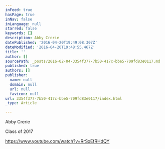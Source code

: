 ```yaml
---
inFeed: true
hasPage: true
inNav: false
inLanguage: null
starred: false
keywords: []
description: Abby Crerie
datePublished: '2016-04-20T19:49:08.307Z'
dateModified: '2016-04-20T19:48:55.467Z'
title: ''
author: []
sourcePath: _posts/2016-02-04-3354f377-7b50-417c-bbe5-709fd83e0117.md
published: true
authors: []
publisher:
  name: null
  domain: null
  url: null
  favicon: null
url: 3354f377-7b50-417c-bbe5-709fd83e0117/index.html
_type: Article

---
```

Abby Crerie

Class of 2017

https://www.youtube.com/watch?v=RrSxEfRHdQY